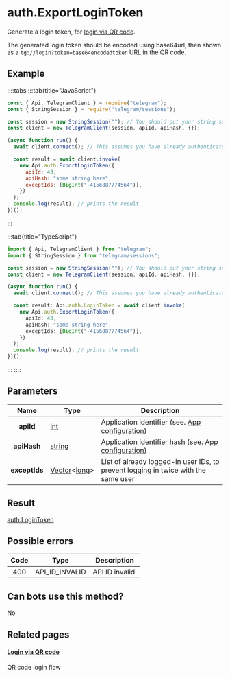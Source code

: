 # auth.ExportLoginToken

Generate a login token, for [login via QR code](https://core.telegram.org/api/qr-login).

The generated login token should be encoded using base64url, then shown as a `tg://login?token=base64encodedtoken` URL in the QR code.

## Example

::::tabs
:::tab{title="JavaScript"}

```js
const { Api, TelegramClient } = require("telegram");
const { StringSession } = require("telegram/sessions");

const session = new StringSession(""); // You should put your string session here
const client = new TelegramClient(session, apiId, apiHash, {});

(async function run() {
  await client.connect(); // This assumes you have already authenticated with .start()

  const result = await client.invoke(
    new Api.auth.ExportLoginToken({
      apiId: 43,
      apiHash: "some string here",
      exceptIds: [BigInt("-4156887774564")],
    })
  );
  console.log(result); // prints the result
})();
```

:::

:::tab{title="TypeScript"}

```ts
import { Api, TelegramClient } from "telegram";
import { StringSession } from "telegram/sessions";

const session = new StringSession(""); // You should put your string session here
const client = new TelegramClient(session, apiId, apiHash, {});

(async function run() {
  await client.connect(); // This assumes you have already authenticated with .start()

  const result: Api.auth.LoginToken = await client.invoke(
    new Api.auth.ExportLoginToken({
      apiId: 43,
      apiHash: "some string here",
      exceptIds: [BigInt("-4156887774564")],
    })
  );
  console.log(result); // prints the result
})();
```

:::
::::

## Parameters

|     Name      | Type                                                                                             | Description                                                                             |
| :-----------: | ------------------------------------------------------------------------------------------------ | --------------------------------------------------------------------------------------- |
|   **apiId**   | [int](https://core.telegram.org/type/int)                                                        | Application identifier (see. [App configuration](https://core.telegram.org/myapp))      |
|  **apiHash**  | [string](https://core.telegram.org/type/string)                                                  | Application identifier hash (see. [App configuration](https://core.telegram.org/myapp)) |
| **exceptIds** | [Vector](https://core.telegram.org/type/Vector%20t)<[long](https://core.telegram.org/type/long)> | List of already logged-in user IDs, to prevent logging in twice with the same user      |

## Result

[auth.LoginToken](https://core.telegram.org/type/auth.LoginToken)

## Possible errors

| Code | Type           | Description     |
| :--: | -------------- | --------------- |
| 400  | API_ID_INVALID | API ID invalid. |

## Can bots use this method?

No

## Related pages

#### [Login via QR code](https://core.telegram.org/api/qr-login)

QR code login flow
